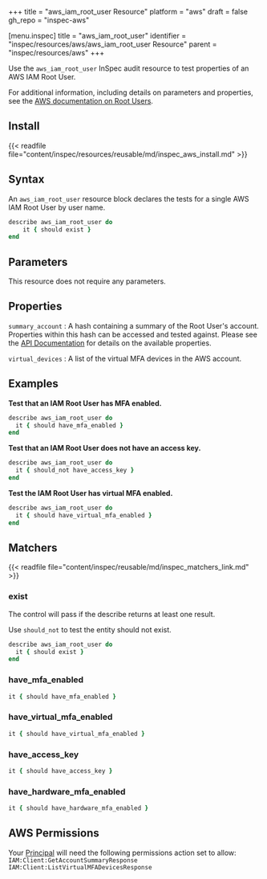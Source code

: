 +++
title = "aws_iam_root_user Resource"
platform = "aws"
draft = false
gh_repo = "inspec-aws"

[menu.inspec]
title = "aws_iam_root_user"
identifier = "inspec/resources/aws/aws_iam_root_user Resource"
parent = "inspec/resources/aws"
+++

Use the `aws_iam_root_user` InSpec audit resource to test properties of an AWS IAM Root User.

For additional information, including details on parameters and properties, see the [AWS documentation on Root Users](https://docs.aws.amazon.com/IAM/latest/UserGuide/id_root-user.html).

## Install

{{< readfile file="content/inspec/resources/reusable/md/inspec_aws_install.md" >}}

## Syntax

An `aws_iam_root_user` resource block declares the tests for a single AWS IAM Root User by user name.

```ruby
describe aws_iam_root_user do
    it { should exist }
end
```

## Parameters

This resource does not require any parameters.

## Properties

`summary_account`
: A hash containing a summary of the Root User's account. Properties within this hash can be accessed and tested against. Please see the [API Documentation](https://docs.aws.amazon.com/IAM/latest/APIReference/API_GetAccountSummary.html) for details on the available properties.

`virtual_devices`
: A list of the virtual MFA devices in the AWS account.

## Examples

**Test that an IAM Root User has MFA enabled.**

```ruby
describe aws_iam_root_user do
  it { should have_mfa_enabled }
end
```

**Test that an IAM Root User does not have an access key.**

```ruby
describe aws_iam_root_user do
  it { should_not have_access_key }
end
```

**Test the IAM Root User has virtual MFA enabled.**

```ruby
describe aws_iam_root_user do
  it { should have_virtual_mfa_enabled }
end
```


## Matchers

{{< readfile file="content/inspec/reusable/md/inspec_matchers_link.md" >}}

### exist

The control will pass if the describe returns at least one result.

Use `should_not` to test the entity should not exist.

```ruby
describe aws_iam_root_user do
  it { should exist }
end
```

### have_mfa_enabled

```ruby
it { should have_mfa_enabled }    
```

### have_virtual_mfa_enabled

```ruby
it { should have_virtual_mfa_enabled }
```

### have_access_key

```ruby
it { should have_access_key }    
```

### have_hardware_mfa_enabled

```ruby
it { should have_hardware_mfa_enabled }    
```


## AWS Permissions

Your [Principal](https://docs.aws.amazon.com/IAM/latest/UserGuide/intro-structure.html#intro-structure-principal) will need the following permissions action set to allow: 
`IAM:Client:GetAccountSummaryResponse` 
`IAM:Client:ListVirtualMFADevicesResponse` 

